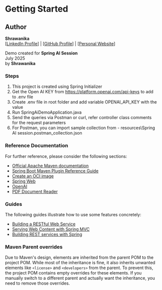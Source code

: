 # Getting Started

## Author

**Shrawanika**  
[[LinkedIn Profile](https://www.linkedin.com/in/shrawanika)] | [[GitHub Profile](https://github.com/shrawanika-w)] | [[Personal Website](https://sites.google.com/view/shrawanika)]

Demo created for **Spring AI Session**  
July 2025  
by **Shrawanika**

### Steps

1. This project is created using Spring Initializer 
2. Get the Open AI KEY from https://platform.openai.com/api-keys to add to .env file
3. Create .env file in root folder and add variable OPENAI_API_KEY with the value
4. Run SpringAiDemoApplication.java
5. Send the queries via Postman or curl, refer controller class comments for the request parameters
6. For Postman, you can import sample collection from - resources\Spring AI session.postman_collection.json

### Reference Documentation
For further reference, please consider the following sections:

* [Official Apache Maven documentation](https://maven.apache.org/guides/index.html)
* [Spring Boot Maven Plugin Reference Guide](https://docs.spring.io/spring-boot/3.5.5-SNAPSHOT/maven-plugin)
* [Create an OCI image](https://docs.spring.io/spring-boot/3.5.5-SNAPSHOT/maven-plugin/build-image.html)
* [Spring Web](https://docs.spring.io/spring-boot/3.5.5-SNAPSHOT/reference/web/servlet.html)
* [OpenAI](https://docs.spring.io/spring-ai/reference/api/chat/openai-chat.html)
* [PDF Document Reader](https://docs.spring.io/spring-ai/reference/api/etl-pipeline.html#_pdf_page)

### Guides
The following guides illustrate how to use some features concretely:

* [Building a RESTful Web Service](https://spring.io/guides/gs/rest-service/)
* [Serving Web Content with Spring MVC](https://spring.io/guides/gs/serving-web-content/)
* [Building REST services with Spring](https://spring.io/guides/tutorials/rest/)

### Maven Parent overrides

Due to Maven's design, elements are inherited from the parent POM to the project POM.
While most of the inheritance is fine, it also inherits unwanted elements like `<license>` and `<developers>` from the parent.
To prevent this, the project POM contains empty overrides for these elements.
If you manually switch to a different parent and actually want the inheritance, you need to remove those overrides.

